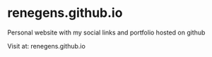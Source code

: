 # renegens.github.io

Personal website with my social links and portfolio hosted on github

Visit at: renegens.github.io

